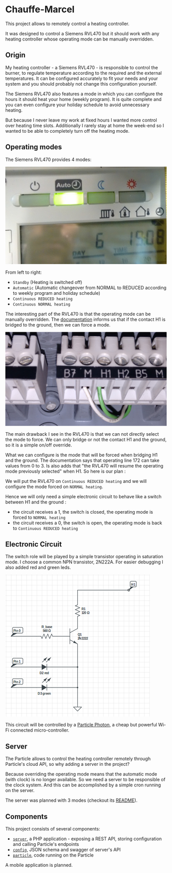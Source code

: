 # Chauffe-Marcel

This project allows to remotely control a heating controller.

It was designed to control a Siemens RVL470 but it should work with any heating
controller whose operating mode can be manually overridden.

## Origin

My heating controller - a Siemens RVL470 - is responsible to control the
burner, to regulate temperature according to the required and the external
temperatures. It can be configured accurately to fit your needs and your system
and you should probably not change this configuration yourself.

The Siemens RVL470 also features a mode in which you can configure the hours
it should heat your home (weekly program). It is quite complete and you can
even configure your holiday schedule to avoid unnecessary heating.

But because I never leave my work at fixed hours I wanted more control over
heating time slots. Additionally I rarely stay at home the week-end so I wanted
to be able to completely turn off the heating mode.

## Operating modes

The Siemens RVL470 provides 4 modes:

![Modes](doc/modes.jpg)

From left to right:
- `Standby` (Heating is switched off)
- `Automatic` (Automatic changeover from NORMAL to REDUCED according to weekly program and holiday schedule)
- `Continuous REDUCED heating`
- `Continuous NORMAL heating`

The interesting part of the RVL470 is that the operating mode can be manually
overridden. The [documentation](https://www.downloads.siemens.com/download-center/Download.aspx?pos=download&fct=getasset&id1=17600)
informs us that if the contact H1 is bridged to the ground, then we can force
a mode.

![Contacts](doc/contacts.jpg)

The main drawback I see in the RVL470 is that we can not directly select the
mode to force. We can only bridge or not the contact H1 and the ground, so it
is a simple on/off override.

What we can configure is the mode that will be forced when bridging H1 and the
ground. The documentation says that operating line 172 can take values from
0 to 3. Is also adds that "the RVL470 will resume the operating mode previously
selected" when H1. So here is our plan :

We will put the RVL470 on `Continuous REDUCED heating` and we will configure
the mode forced on `NORMAL heating`.

Hence we will only need a simple electronic circuit to behave like a switch
between H1 and the ground :

- the circuit receives a 1, the switch is closed, the operating mode is forced to `NORMAL heating`
- the circuit receives a 0, the switch is open, the operating mode is back to `Continuous REDUCED heating`

## Electronic Circuit

The switch role will be played by a simple transistor operating in saturation
mode. I choose a common NPN transistor, 2N222A. For easier debugging I also
added red and green leds.

![Electronic circuit](doc/circuit.png)

This circuit will be controlled by a [Particle Photon](https://store.particle.io/products/photon),
a cheap but powerful Wi-Fi connected micro-controller.

## Server

The Particle allows to control the heating controller remotely through
Particle's cloud API, so why adding a server in the project?

Because overriding the operating mode means that the automatic mode (with
clock) is no longer available. So we need a server to be responsible of the
clock system. And this can be accomplished by a simple cron running on the
server.

The server was planned with 3 modes (checkout its [README](server/README.md)).

## Components

This project consists of several components:

- [`server`](server/), a PHP application - exposing a REST API, storing configuration and calling Particle's endpoints
- [`config`](config/), JSON schema and swagger of server's API
- [`particle`](particle/), code running on the Particle

A mobile application is planned.
